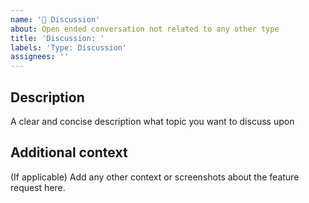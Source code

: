 ```yaml
---
name: '💬 Discussion'
about: Open ended conversation not related to any other type
title: 'Discussion: '
labels: 'Type: Discussion'
assignees: ''
---
```


## Description

A clear and concise description what topic you want to discuss upon

## Additional context

(If applicable)
Add any other context or screenshots about the feature request here.
